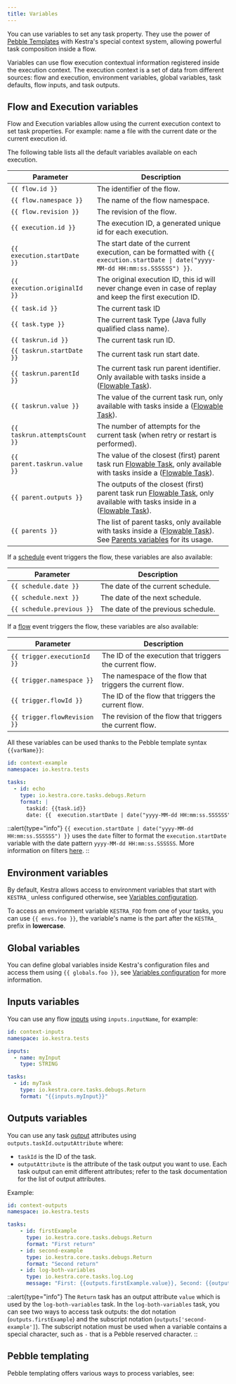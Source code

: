 ```yaml
---
title: Variables
---
```


You can use variables to set any task property. They use the power of [Pebble Templates](https://pebbletemplates.io/) with Kestra's special context system, allowing powerful task composition inside a flow.

Variables can use flow execution contextual information registered inside the execution context. The execution context is a set of data from different sources: flow and execution, environment variables, global variables, task defaults, flow inputs, and task outputs.

## Flow and Execution variables

Flow and Execution variables allow using the current execution context to set task properties. For example: name a file with the current date or the current execution id.

The following table lists all the default variables available on each execution.

| Parameter | Description                                                                                                                                                                             |
| ---------- |-----------------------------------------------------------------------------------------------------------------------------------------------------------------------------------------|
|  `{{ flow.id }}` | The identifier of the flow.                                                                                                                                                             |
|  `{{ flow.namespace }}` | The name of the flow namespace.                                                                                                                                                         |
|  `{{ flow.revision }}` | The revision of the flow.                                                                                                                                                               |
|  `{{ execution.id }}` | The execution ID, a generated unique id for each execution.                                                                                                                             |
|  `{{ execution.startDate }}` | The start date of the current execution, can be formatted with `{{ execution.startDate \| date("yyyy-MM-dd HH:mm:ss.SSSSSS") }}`.                                                       |
|  `{{ execution.originalId }}` | The original execution ID, this id will never change even in case of replay and keep the first execution ID.                                                                            |
|  `{{ task.id }}` | The current task ID                                                                                                                                                                     |
|  `{{ task.type }}` | The current task Type (Java fully qualified class name).                                                                                                                                |
|  `{{ taskrun.id }}` | The current task run ID.                                                                                                                                                                |
|  `{{ taskrun.startDate }}` | The current task run start date.                                                                                                                                                        |
|  `{{ taskrun.parentId }}` | The current task run parent identifier. Only available with tasks inside a  ([Flowable Task](../02.tasks.md#flowable-tasks)).                                                           |
|  `{{ taskrun.value }}` | The value of the current task run, only available with tasks inside a ([Flowable Task](../02.tasks.md#flowable-tasks)).                                                                 |
|  `{{ taskrun.attemptsCount }}` | The number of attempts for the current task (when retry or restart is performed).                                                                                                       |
|  `{{ parent.taskrun.value }}` | The value of the closest (first) parent task run [Flowable Task](../02.tasks.md#flowable-tasks), only available with tasks inside a ([Flowable Task](../02.tasks#flowable-tasks)).      |
|  `{{ parent.outputs }}` | The outputs of the closest (first) parent task run [Flowable Task](../02.tasks.md#flowable-tasks), only available with tasks inside in a ([Flowable Task](../02.tasks#flowable-tasks)). |
|  `{{ parents }}` | The list of parent tasks, only available with tasks inside a ([Flowable Task](../02.tasks.md#flowable-tasks)). See [Parents variables](./02.basic-usage.md#parents-with-flowable-task) for its usage.                              |

If a [schedule](../08.triggers/01.schedule.md) event triggers the flow, these variables are also available:

| Parameter | Description |
| ---------- | ----------- |
|  `{{ schedule.date }}` | The date of the current schedule. |
|  `{{ schedule.next }}` | The date of the next schedule. |
|  `{{ schedule.previous }}` | The date of the previous schedule. |

If a [flow](../08.triggers/02.flow.md) event triggers the flow, these variables are also available:

| Parameter | Description |
| ---------- | ----------- |
|  `{{ trigger.executionId }}` | The ID of the execution that triggers the current flow. |
|  `{{ trigger.namespace }}` | The namespace of the flow that triggers the current flow. |
|  `{{ trigger.flowId }}` | The ID of the flow that triggers the current flow. |
|  `{{ trigger.flowRevision }}` | The revision of the flow that triggers the current flow. |

All these variables can be used thanks to the Pebble template syntax `{{varName}}`:

```yaml
id: context-example
namespace: io.kestra.tests

tasks:
  - id: echo
    type: io.kestra.core.tasks.debugs.Return
    format: |
      taskid: {{task.id}}
      date: {{  execution.startDate | date("yyyy-MM-dd HH:mm:ss.SSSSSS") }}
```

::alert{type="info"}
`{{ execution.startDate | date("yyyy-MM-dd HH:mm:ss.SSSSSS") }}` uses the `date` filter to format the `execution.startDate` variable with the date pattern `yyyy-MM-dd HH:mm:ss.SSSSSS`. More information on filters [here](./03.filter/index.md).
::

## Environment variables

By default, Kestra allows access to environment variables that start with `KESTRA_` unless configured otherwise, see [Variables configuration](../../07.administrator-guide/01.configuration/05.others#variables-configuration).

To access an environment variable `KESTRA_FOO` from one of your tasks, you can use `{{ envs.foo }}`, the variable's name is the part after the `KESTRA_` prefix in **lowercase**.

## Global variables

You can define global variables inside Kestra's configuration files and access them using `{{ globals.foo }}`, see [Variables configuration](../../07.administrator-guide/01.configuration/05.others#variables-configuration) for more information.

## Inputs variables

You can use any flow [inputs](../04.inputs.md) using `inputs.inputName`, for example:

```yaml
id: context-inputs
namespace: io.kestra.tests

inputs:
  - name: myInput
    type: STRING

tasks:
  - id: myTask
    type: io.kestra.core.tasks.debugs.Return
    format: "{{inputs.myInput}}"
```

## Outputs variables

You can use any task [output](../05.outputs.md) attributes using `outputs.taskId.outputAttribute` where:
- `taskId` is the ID of the task.
- `outputAttribute` is the attribute of the task output you want to use. Each task output can emit different attributes; refer to the task documentation for the list of output attributes.

Example:

```yaml
id: context-outputs
namespace: io.kestra.tests

tasks:
    - id: firstExample
      type: io.kestra.core.tasks.debugs.Return
      format: "First return"
    - id: second-example
      type: io.kestra.core.tasks.debugs.Return
      format: "Second return"
    - id: log-both-variables
      type: io.kestra.core.tasks.log.Log
      message: "First: {{outputs.firstExample.value}}, Second: {{outputs['second-example'].value}}"
```

::alert{type="info"}
The `Return` task has an output attribute `value` which is used by the `log-both-variables` task.
In the `log-both-variables` task, you can see two ways to access task outputs: the dot notation (`outputs.firstExample`) and the subscript notation (`outputs['second-example']`). The subscript notation must be used when a variable contains a special character, such as `-` that is a Pebble reserved character.
::

## Pebble templating
Pebble templating offers various ways to process variables, see:

<ChildTableOfContents :max="1" />
